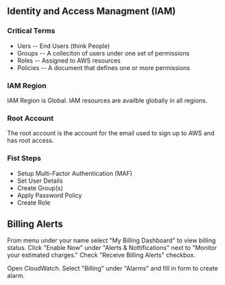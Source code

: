 Identity and Access Managment (IAM)
-----------------------------------

### Critical Terms

* Uers -- End Users (think People)
* Groups -- A colleciton of users under one set of permissions
* Roles -- Assigned to AWS resources
* Policies -- A document that defines one or more permissions

### IAM Region

IAM Region is Global. IAM resources are availble globally in all regions.

### Root Account

The root account is the account for the email used to sign up to AWS and has root access.

### Fist Steps

* Setup Multi-Factor Authentication (MAF)
* Set User Details
* Create Group(s)
* Apply Password Policy
* Create Role

Billing Alerts
--------------

From menu under your name select "My Billing Dashboard" to view billing status. Click "Enable Now" under "Alerts & Nottifications" next to "Monitor your estimated charges." Check "Receive Billing Alerts" checkbox.

Open CloudWatch. Select "Billing" under "Alarms" and fill in form to create alarm.